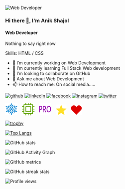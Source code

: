 ![Web Developer](https://scontent.fdac5-2.fna.fbcdn.net/v/t39.30808-6/p180x540/268294000_4661489250585095_1927774151679378323_n.jpg?_nc_cat=103&ccb=1-5&_nc_sid=730e14&_nc_eui2=AeGUj8CkWtEh2cmYX7abXybg-_IgwILK5v_78iDAgsrm_wAt-0Q1wOXzUke08KWPVXVoY0VKi-Ak-Tmqnd9NmTFD&_nc_ohc=tGvlhGQirmMAX8Q82kH&tn=2oxP8uaZ4Ia3yeBW&_nc_ht=scontent.fdac5-2.fna&oh=00_AT9Ak5XLpY5xq6MPNYVc_XWlWM__f5sDE-NCsdmPuApwWA&oe=61C48538)

### Hi there 👋, I'm Anik Shajol
#### Web Developer

Nothing to say right now

Skills: HTML / CSS

- 🔭 I’m currently working on Web Development 
- 🌱 I’m currently learning Full Stack Web development 
- 👯 I’m looking to collaborate on GitHub 
- 💬 Ask me about Web Development 
- 📫 How to reach me: On social media..... 


[<img src='https://cdn.jsdelivr.net/npm/simple-icons@3.0.1/icons/github.svg' alt='github' height='40'>](https://github.com/anik-shajol)  [<img src='https://cdn.jsdelivr.net/npm/simple-icons@3.0.1/icons/linkedin.svg' alt='linkedin' height='40'>](https://www.linkedin.com/in/anik-shajol-93a1425a/)  [<img src='https://cdn.jsdelivr.net/npm/simple-icons@3.0.1/icons/facebook.svg' alt='facebook' height='40'>](https://www.facebook.com/anikshajol)  [<img src='https://cdn.jsdelivr.net/npm/simple-icons@3.0.1/icons/instagram.svg' alt='instagram' height='40'>](https://www.instagram.com/anikshajol/)  [<img src='https://cdn.jsdelivr.net/npm/simple-icons@3.0.1/icons/twitter.svg' alt='twitter' height='40'>](https://twitter.com/anikshajol)  

<a href='https://archiveprogram.github.com/'><img src='https://raw.githubusercontent.com/acervenky/animated-github-badges/master/assets/acbadge.gif' width='40' height='40'></a> <a href='https://docs.github.com/en/developers'><img src='https://raw.githubusercontent.com/acervenky/animated-github-badges/master/assets/devbadge.gif' width='40' height='40'></a> <a href='https://github.com/pricing'><img src='https://raw.githubusercontent.com/acervenky/animated-github-badges/master/assets/pro.gif' width='40' height='40'></a> <a href='https://stars.github.com/'><img src='https://raw.githubusercontent.com/acervenky/animated-github-badges/master/assets/starbadge.gif' width='35' height='35'></a> <a href='https://docs.github.com/en/github/supporting-the-open-source-community-with-github-sponsors'><img src='https://raw.githubusercontent.com/acervenky/animated-github-badges/master/assets/sponsorbadge.gif' width='35' height='35'></a> 

[![trophy](https://github-profile-trophy.vercel.app/?username=anik-shajol)](https://github.com/ryo-ma/github-profile-trophy)

[![Top Langs](https://github-readme-stats.vercel.app/api/top-langs/?username=anik-shajol)](https://github.com/anuraghazra/github-readme-stats)

![GitHub stats](https://github-readme-stats.vercel.app/api?username=anik-shajol&show_icons=true&count_private=true)  

![GitHub Activity Graph](https://activity-graph.herokuapp.com/graph?username=anik-shajol)  

![GitHub metrics](https://metrics.lecoq.io/anik-shajol)  

![GitHub streak stats](https://github-readme-streak-stats.herokuapp.com/?user=anik-shajol)  

![Profile views](https://gpvc.arturio.dev/anik-shajol)  
